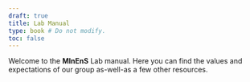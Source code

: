 ```yaml
---
draft: true
title: Lab Manual
type: book # Do not modify.
toc: false
---
```


Welcome to the **MInEnS** Lab manual. 
Here you can find the values and expectations of our group as-well-as a few other resources.